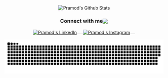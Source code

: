 




  
 <p align="center">
<img align="center" src="https://github-readme-stats.vercel.app/api?username=BielSOusaa&&show_icons=true&theme=radical" alt="Pramod's Github Stats">
</p>  

<div align="center">
  <h3 align="center">Connect with me<img align="center" src="https://github.com/rajput2107/rajput2107/blob/master/Assets/Handshake.gif" height="33px" /></h3> 
</div>

<p align="center">
 <a href="https://www.linkedin.com/in/gabriel-sousa-817ba9199/?originalSubdomain=br" target="blank">
  <img align="center" alt="Pramod's LinkedIn" width="30px" src="https://www.vectorlogo.zone/logos/linkedin/linkedin-icon.svg" /> &nbsp; &nbsp;
 </a>
 <a href="https://www.instagram.com/zbieelll/" target="blank">
  <img align="center" alt="Pramod's Instagram" width="30px" src="https://www.vectorlogo.zone/logos/instagram/instagram-icon.svg" /> &nbsp; &nbsp;
 </a>

![Snake animation](https://github.com/BielSOusaa/BielSOusaa/blob/output/github-contribution-grid-snake.svg)
  

